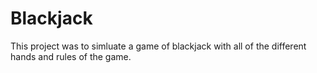 # Blackjack
This project was to simluate a game of blackjack with all of the different hands and rules of the game.
